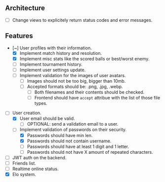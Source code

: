 ## Architecture
- [ ] Change views to explicitely return status codes and error messages.

## Features
- [~] User profiles with their information.
    - [x] Implement match history and resolution.
    - [x] Implement misc stats like the scored balls or best/worst enemy.
    - [ ] Implement tournament history.
    - [ ] Implement user settings update.
    - [ ] Implement validation for the images of user avatars.
        - [ ] Images should not be too big, bigger than 10mb.
        - [ ] Accepted formats should be: .png, .jpg, .webp.
            - [ ] Both filenames and their contents should be checked.
            - [ ] Frontend should have `accept` attribue with the list of those file types.
- [ ] User creation.
    - [x] User email should be valid.
        - [ ] OPTIONAL: send a validation email to a user.
    - [ ] Implement validation of passwords on their security.
        - [x] Passwords should have min len.
        - [x] Passwords should not contain username.
        - [ ] Passwords should have at least 1 digit and 1 letter.
        - [ ] Passwords should not have X amount of repeated characters.
- [ ] JWT auth on the backend.
- [ ] Friends list.
- [ ] Realtime online status.
- [x] Elo system.
